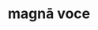 ---
title: magnā voce
meaning: in a loud voice
ch: four
pos: phrase
adjective: magn
ablend: ā
noun: voce
sixms: M
six: y
---